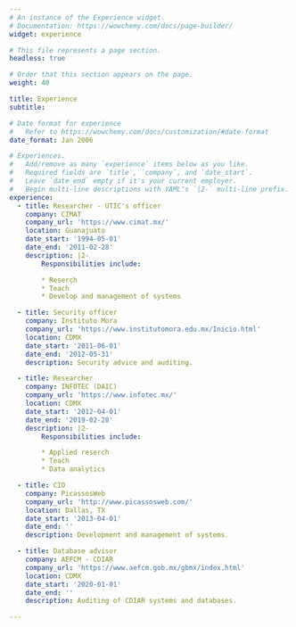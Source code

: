 ```yaml
---
# An instance of the Experience widget.
# Documentation: https://wowchemy.com/docs/page-builder/
widget: experience

# This file represents a page section.
headless: true

# Order that this section appears on the page.
weight: 40

title: Experience
subtitle:

# Date format for experience
#   Refer to https://wowchemy.com/docs/customization/#date-format
date_format: Jan 2006

# Experiences.
#   Add/remove as many `experience` items below as you like.
#   Required fields are `title`, `company`, and `date_start`.
#   Leave `date_end` empty if it's your current employer.
#   Begin multi-line descriptions with YAML's `|2-` multi-line prefix.
experience:
  - title: Researcher - UTIC's officer
    company: CIMAT
    company_url: 'https://www.cimat.mx/'
    location: Guanajuato
    date_start: '1994-05-01'
    date_end: '2011-02-28'
    description: |2-
        Responsibilities include:

        * Reserch
        * Teach
        * Develop and management of systems

  - title: Security officer
    company: Instituto Mora
    company_url: 'https://www.institutomora.edu.mx/Inicio.html'
    location: CDMX
    date_start: '2011-06-01'
    date_end: '2012-05-31'
    description: Security advice and auditing.

  - title: Researcher
    company: INFOTEC (DAIC)
    company_url: 'https://www.infotec.mx/'
    location: CDMX
    date_start: '2012-04-01'
    date_end: '2019-02-28'
    description: |2-
        Responsibilities include:

        * Applied reserch
        * Teach
        * Data analytics

  - title: CIO
    company: PicassosWeb
    company_url: 'http://www.picassosweb.com/'
    location: Dallas, TX
    date_start: '2013-04-01'
    date_end: ''
    description: Development and management of systems.

  - title: Database advisor
    company: AEFCM - CDIAR
    company_url: 'https://www.aefcm.gob.mx/gbmx/index.html'
    location: CDMX
    date_start: '2020-01-01'
    date_end: ''
    description: Auditing of CDIAR systems and databases.

---
```

